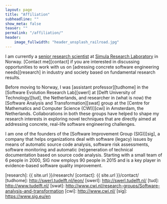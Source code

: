 ```yaml
---
layout: page
title: "Affiliation"
subheadline: ""
show_meta: false
teaser: ""
permalink: "/affiliation/"
header:
    image_fullwidth: "header_unsplash_railroad.jpg"
---
```


I am currently a [senior research scientist][simhome] at [Simula Research Laboratory][simula] in Norway. [Contact me][contact] if you are interested in discussing opportunities to work with us on [adressing concrete software engineering needs][research] in industry and society based on fundamental research results.

Before moving to Norway, I was [assistant professor][tudhome] in the [Software Evolution Research Lab][swerl] at [Delft University of Technology][tud], the Netherlands, and researcher in (what is now) the [Software Analysis and Transformation][swat] group at the [Centre for Mathematics and Computer Science (CWI)][cwi] in Amsterdam, the Netherlands. Collaborations in both these groups have helped to shape my research interests in exploring novel techniques that are directly aimed at addressing concrete, real-life software engineering challenges. 

I am one of the founders of the [Software Improvement Group (SIG)][sig], a company that helps organizations deal with software (legacy) issues by means of automatic source code analysis, software risk assessments, software monitoring and automatic (re)generation of technical documentation based on source code analysis. Starting with a small team of 6 people in 2000, SIG now employs 90 people in 2015 and is a key player in evidence-based software quality improvement.


[simhome]: http://www.simula.no/people/leon
[simula]: http://www.simula.no/
[research]: {{ site.url }}/research/
[contact]: {{ site.url }}/contact/
[tudhome]: http://swerl.tudelft.nl/leon/
[swerl]: http://swerl.tudelft.nl/
[tud]: http://www.tudelft.nl/
[swat]: http://www.cwi.nl/research-groups/Software-analysis-and-transformation
[cwi]: http://www.cwi.nl/
[sig]: https://www.sig.eu/en